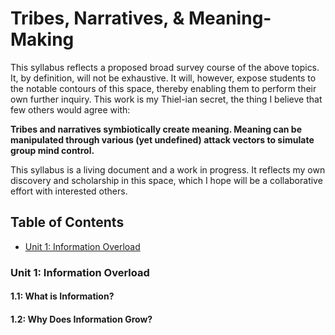 # Tribes, Narratives, & Meaning-Making

This syllabus reflects a proposed broad survey course of the above topics. It, by definition, will not be exhaustive. It will, however, expose students to the notable contours of this space, thereby enabling them to perform their own further inquiry. This work is my Thiel-ian secret, the thing I believe that few others would agree with:

**Tribes and narratives symbiotically create meaning. Meaning can be manipulated through various (yet undefined) attack vectors to simulate group mind control.**

This syllabus is a living document and a work in progress. It reflects my own discovery and scholarship in this space, which I hope will be a collaborative effort with interested others. 

## Table of Contents
- [Unit 1: Information Overload](#unit-1)

### Unit 1: Information Overload 
#### 1.1: What is Information?
#### 1.2: Why Does Information Grow?
